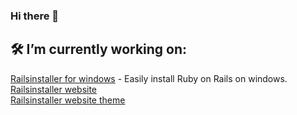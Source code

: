 ### Hi there 👋

<!--
**robertmabbs/robertmabbs** is a ✨ _special_ ✨ repository because its `README.md` (this file) appears on your GitHub profile.

Here are some ideas to get you started:

- 🔭 I’m currently working on ...
- 🌱 I’m currently learning ...
- 👯 I’m looking to collaborate on ...
- 🤔 I’m looking for help with ...
- 💬 Ask me about ...
- 📫 How to reach me: ...
- 😄 Pronouns: ...
- ⚡ Fun fact: ...
-->

## 🛠 I’m currently working on:
 [Railsinstaller for windows](https://github.com/robertmabbs/railsinstaller-windows) - Easily install Ruby on Rails on windows.  
 [Railsinstaller website](https://github.com/robertmabbs/railsinstaller-website)  
 [Railsinstaller website theme](https://github.com/robertmabbs/railsinstaller-website-theme)  
